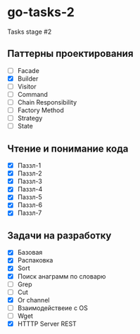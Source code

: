 # go-tasks-2

Tasks stage #2

## Паттерны проектирования

- [ ] Facade
- [x] Builder
- [ ] Visitor
- [ ] Command
- [ ] Chain Responsibility
- [ ] Factory Method
- [ ] Strategy
- [ ] State

## Чтение и понимание кода

- [x] Паззл-1  
- [x] Паззл-2
- [x] Паззл-3
- [x] Паззл-4
- [x] Паззл-5
- [x] Паззл-6
- [x] Паззл-7

## Задачи на разработку

- [x] Базовая
- [x] Распаковка
- [x] Sort
- [x] Поиск анаграмм по словарю
- [ ] Grep
- [ ] Cut
- [x] Or channel
- [ ] Взаимодействеие с OS
- [ ] Wget
- [x] HTTTP Server REST
